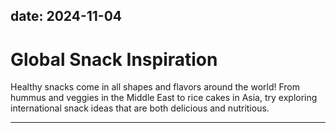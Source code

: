 date: 2024-11-04
---

# Global Snack Inspiration  
Healthy snacks come in all shapes and flavors around the world! From hummus and veggies in the Middle East to rice cakes in Asia, try exploring international snack ideas that are both delicious and nutritious.

---
